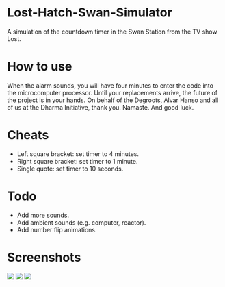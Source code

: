 # Lost-Hatch-Swan-Simulator
A simulation of the countdown timer in the Swan Station from the TV show Lost.

# How to use
When the alarm sounds, you will have four minutes to enter the code into the microcomputer processor. Until your replacements arrive, the future of the project is in your hands. On behalf of the Degroots, Alvar Hanso and all of us at the Dharma Initiative, thank you. Namaste. And good luck.

# Cheats
- Left square bracket: set timer to 4 minutes.
- Right square bracket: set timer to 1 minute.
- Single quote: set timer to 10 seconds.

# Todo
- Add more sounds.
- Add ambient sounds (e.g. computer, reactor).
- Add number flip animations.

# Screenshots
<img src="https://github.com/jm11116/Lost-Hatch-Swan-Simulator/blob/main/screenshots/108.png" style="max-width:650px"/>
<img src="https://github.com/jm11116/Lost-Hatch-Swan-Simulator/blob/main/screenshots/four_minutes.png" style="max-width:650px"/>
<img src="https://github.com/jm11116/Lost-Hatch-Swan-Simulator/blob/main/screenshots/hieroglyphs.png" style="max-width:650px"/>
